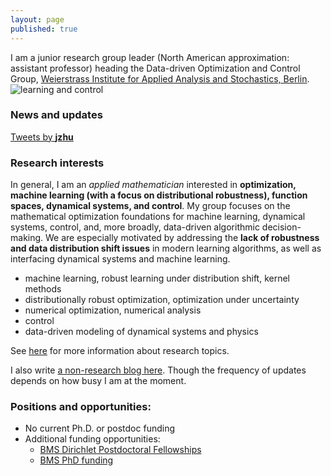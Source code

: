 ```yaml
---
layout: page
published: true
---
```

I am a junior research group leader (North American approximation: assistant professor) heading the Data-driven Optimization and Control Group, [Weierstrass Institute for Applied Analysis and Stochastics, Berlin](https://www.wias-berlin.de/).
![learning and control](/images/atom.png)

### News and updates
<a class="twitter-timeline" data-width="400" href="https://twitter.com/__jzhu__?ref_src=twsrc%5Etfw">Tweets by __jzhu__</a> <script async src="https://platform.twitter.com/widgets.js" charset="utf-8"></script>

### Research interests

In general, I am an *applied mathematician* interested in **optimization, machine learning (with a focus on distributional robustness), function spaces, dynamical systems, and control**. My group focuses on the mathematical optimization foundations for machine learning, dynamical systems, control, and, more broadly, data-driven algorithmic decision-making. We are especially motivated by addressing the **lack of robustness and data distribution shift issues** in modern learning algorithms, as well as interfacing dynamical systems and machine learning.

+ machine learning, robust learning under distribution shift, kernel methods
+ distributionally robust optimization, optimization under uncertainty
+ numerical optimization, numerical analysis
+ control
+ data-driven modeling of dynamical systems and physics

See [here](/research/) for more information about research topics.

I also write [a non-research blog here](https://jj-zhu.github.io/blog/). Though the frequency of updates depends on how busy I am at the moment.

### **Positions and opportunities**:

- No current Ph.D. or postdoc funding
- Additional funding opportunities: 
  - [BMS Dirichlet Postdoctoral Fellowships](https://math-berlin.de/bms-faculty/dirichlet-postdoctoral-program)
  - [BMS PhD funding](https://math-berlin.de/application)
